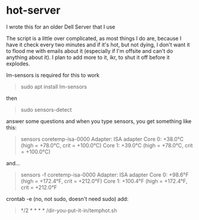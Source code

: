 # hot-server
I wrote this for an older Dell Server that I use

The script is a little over complicated, as most things I do are, because I have it check every two minutes and if it's hot, but not dying, I don't want it to flood me with emails about it (especially if I'm offsite and can't do anything about it). I plan to add more to it, ikr, to shut it off before it explodes.

lm-sensors is required for this to work
> sudo apt install lm-sensors

then
> sudo sensors-detect

answer some questions and when you type sensors, you get something like this:
> sensors
  coretemp-isa-0000
  Adapter: ISA adapter
  Core 0:       +38.0°C  (high = +78.0°C, crit = +100.0°C)
  Core 1:       +39.0°C  (high = +78.0°C, crit = +100.0°C)

and...
> sensors -f
  coretemp-isa-0000
  Adapter: ISA adapter
  Core 0:       +98.6°F  (high = +172.4°F, crit = +212.0°F)
  Core 1:      +100.4°F  (high = +172.4°F, crit = +212.0°F
  
crontab -e (no, not sudo, doesn't need sudo)
add:
> */2 * * * * /dir-you-put-it-in/temphot.sh
